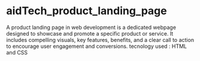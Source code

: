 # aidTech_product_landing_page
A product landing page in web development is a dedicated webpage designed to showcase and promote a specific product or service. It includes compelling visuals, key features, benefits, and a clear call to action to encourage user engagement and conversions.
tecnology used : HTML and CSS
